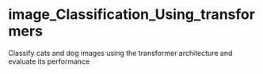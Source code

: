 # image_Classification_Using_transformers
Classify cats and dog images using the transformer architecture and evaluate its performance
